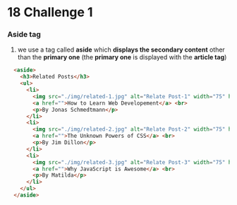 # 18 Challenge 1

### Aside tag
1. we use a tag called **aside** which **displays the secondary content** other than the **primary one** (the **primary one** is displayed with the **article tag**)
```HTML
  <aside>
    <h3>Related Posts</h3>
    <ul>
      <li>
        <img src="./img/related-1.jpg" alt="Relate Post-1" width="75" height="75">
        <a href="">How to Learn Web Developement</a> <br>
        <p>By Jonas Schmedtmann</p>
      </li>
      <li>
        <img src="./img/related-2.jpg" alt="Relate Post-2" width="75" height="75">
        <a href="">The Unknown Powers of CSS</a> <br>
        <p>By Jim Dillon</p>
      </li>
      <li>
        <img src="./img/related-3.jpg" alt="Relate Post-3" width="75" height="75">
        <a href="">Why JavaScript is Awesome</a> <br>
        <p>By Matilda</p>
      </li>
    </ul>
  </aside>
```